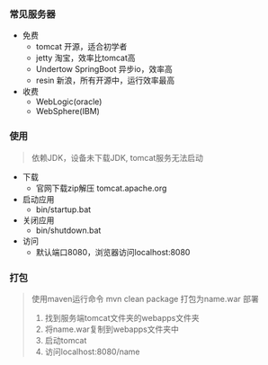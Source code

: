 ### 常见服务器
- 免费
  - tomcat 开源，适合初学者
  - jetty 淘宝，效率比tomcat高
  - Undertow SpringBoot 异步io，效率高
  - resin 新浪，所有开源中，运行效率最高
- 收费
  - WebLogic(oracle)
  - WebSphere(IBM)

  
### 使用
> 依赖JDK，设备未下载JDK, tomcat服务无法启动
- 下载
  - 官网下载zip解压 tomcat.apache.org
- 启动应用
  - bin/startup.bat
- 关闭应用
  - bin/shutdown.bat
- 访问
  - 默认端口8080，浏览器访问localhost:8080
  

### 打包
> 使用maven运行命令 mvn clean package 打包为name.war
> 部署
>   1. 找到服务端tomcat文件夹的webapps文件夹
>   2. 将name.war复制到webapps文件夹中
>   3. 启动tomcat
>   4. 访问localhost:8080/name
